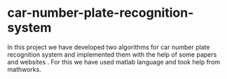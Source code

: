 # car-number-plate-recognition-system
In this project we have developed two algorithms for car number plate recognition system and implemented them 
with the help of some papers and websites . For this we have used matlab language and took help from mathworks.
